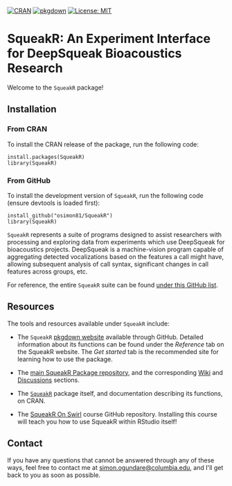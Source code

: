 <!-- badges: start -->

[![CRAN](https://www.r-pkg.org/badges/version/SqueakR?color=green)](https://cran.r-project.org/package=SqueakR) [![pkgdown](https://github.com/osimon81/SqueakR/actions/workflows/pkgdown.yaml/badge.svg)](https://github.com/osimon81/SqueakR/actions/workflows/pkgdown.yaml) [![License: MIT](https://img.shields.io/badge/license-MIT-blue.svg)](https://cran.r-project.org/web/licenses/MIT)

<!-- badges: end -->

# SqueakR: An Experiment Interface for DeepSqueak Bioacoustics Research

Welcome to the `SqueakR` package!

## Installation

### From CRAN

To install the CRAN release of the package, run the following code:

    install.packages(SqueakR)
    library(SqueakR)

### From GitHub

To install the development version of `SqueakR`, run the following code (ensure devtools is loaded first):

    install_github("osimon81/SqueakR")
    library(SqueakR)

`SqueakR` represents a suite of programs designed to assist researchers with processing and exploring data from experiments which use DeepSqueak for bioacoustics projects. DeepSqueak is a machine-vision program capable of aggregating detected vocalizations based on the features a call might have, allowing subsequent analysis of call syntax, significant changes in call features across groups, etc.

For reference, the entire `SqueakR` suite can be found [under this GitHub list](https://github.com/stars/osimon81/lists/squeakr).

## Resources

The tools and resources available under `SqueakR` include:

-   The `SqueakR` [pkgdown website](https://osimon81.github.io/SqueakR/ "SqueakR Pkgdown Website on GitHub") available through GitHub. Detailed information about its functions can be found under the *Reference* tab on the SqueakR website. The *Get started* tab is the recommended site for learning how to use the package.

-   The [main SqueakR Package repository](https://github.com/osimon81/SqueakR/ "The GitHub repository for SqueakR"), and the corresponding [Wiki](https://github.com/osimon81/SqueakR/wiki/ "SqueakR Wiki") and [Discussions](https://github.com/osimon81/SqueakR/discussions/ "Discussions page for SqueakR repo") sections.

-   The [`SqueakR`](https://cran.r-project.org/package=SqueakR/ "SqueakR Website on CRAN") package itself, and documentation describing its functions, on CRAN.

-   The [SqueakR On Swirl](https://github.com/osimon81/SqueakR-On-Swirl/) course GitHub repository. Installing this course will teach you how to use SqueakR within RStudio itself!

## Contact

If you have any questions that cannot be answered through any of these ways, feel free to contact me at [simon.ogundare\@columbia.edu](mailto:simon.ogundare@columbia.edu), and I'll get back to you as soon as possible.
